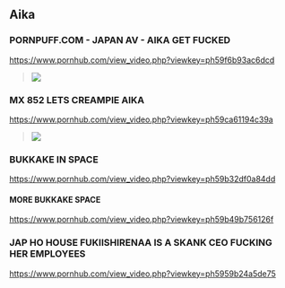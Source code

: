 ## Aika
### PORNPUFF.COM - JAPAN AV - AIKA GET FUCKED
https://www.pornhub.com/view_video.php?viewkey=ph59f6b93ac6dcd
>![](https://bi.phncdn.com/videos/201710/30/139023012/original/(m=ecuKGgaaaa)(mh=OS6QrAvAxUL7Cmh8)15.jpg)
### MX 852 LETS CREAMPIE AIKA
https://www.pornhub.com/view_video.php?viewkey=ph59ca61194c39a
>![](https://bi.phncdn.com/videos/201709/26/134424061/original/(m=ecuKGgaaaa)(mh=agCJndUJFMJnonRd)12.jpg)
### BUKKAKE IN SPACE
https://www.pornhub.com/view_video.php?viewkey=ph59b32df0a84dd
#### MORE BUKKAKE SPACE
https://www.pornhub.com/view_video.php?viewkey=ph59b49b756126f
### JAP HO HOUSE FUKIISHIRENAA IS A SKANK CEO FUCKING HER EMPLOYEES
https://www.pornhub.com/view_video.php?viewkey=ph5959b24a5de75
